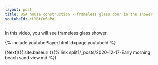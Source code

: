 ```yaml
---
layout: post
title: USA house construction - frameless glass door in the shower
youtubeId: cLYBtCn6aPo
---
```

 
In this video, you will see frameless glass shower.
 
 
 


{% include youtubePlayer.html id=page.youtubeId %}
 
 
[Next]({{ site.baseurl }}{% link split1/_posts/2020-12-17-Early morning beach sand view.md %})
